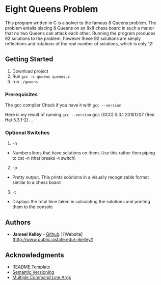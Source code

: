 # Eight Queens Problem

This program written in C is a solver to the famous 8 Queens problem. The problem entails placing 8 Queens on an 8x8 chess board in such a manor that no two Queens can attack each other. Running the program produces 92 solutions to the problem, however these 92 solutions are simply reflections and rotations of the real number of solutions, which is only 12!

## Getting Started

1. Download project
2. Run `gcc -o queens queens.c`
3. run `./queens`

### Prerequisites

The gcc compiler
Check if you have it with `gcc --version`

Here is my result of running `gcc --version`
gcc (GCC) 5.3.1 20151207 (Red Hat 5.3.1-2)
...

### Optional Switches

1. -n
  - Numbers lines that have solutions on them. Use this rather then piping to cat -n (that breaks -t switch)
2. -p
  - Pretty output. This prints solutions in a visually recognizable format similar to a chess board
3. -t
  - Displays the total time taken in calculating the solutions and printing them to the console

## Authors

* **Jameel Kelley** - [Github](https://github.com/JamKelley22) | [Website] (http://www.public.iastate.edu/~jkelley/)

## Acknowledgments

* [README Template](https://gist.github.com/PurpleBooth/109311bb0361f32d87a2)
* [Semantic Versioning](http://semver.org/spec/v2.0.0.html)
* [Multiple Command Line Args](https://stackoverflow.com/questions/28014668/multiple-command-line-arguments-in-c)
